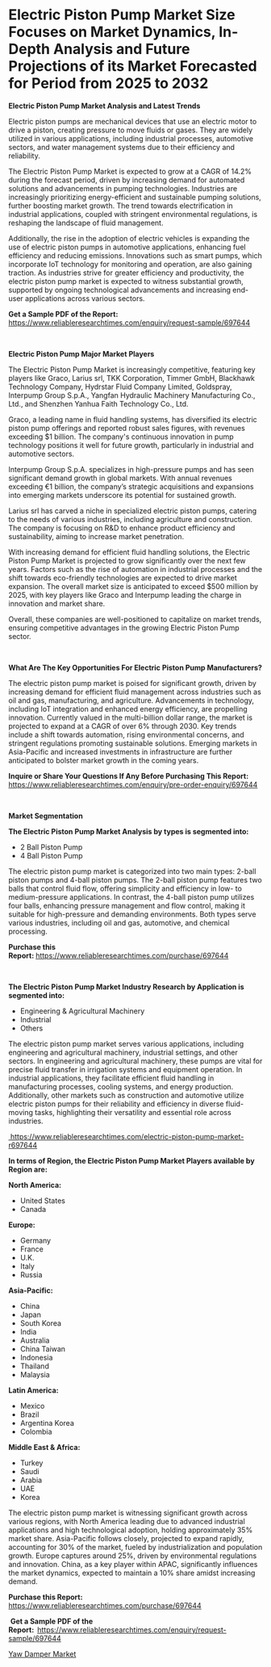 <p><h1>Electric Piston Pump Market Size Focuses on Market Dynamics, In-Depth Analysis and Future Projections of its Market Forecasted for Period from 2025 to 2032</h1></p><p><strong>Electric Piston Pump Market Analysis and Latest Trends</strong></p>
<p><p>Electric piston pumps are mechanical devices that use an electric motor to drive a piston, creating pressure to move fluids or gases. They are widely utilized in various applications, including industrial processes, automotive sectors, and water management systems due to their efficiency and reliability.</p><p>The Electric Piston Pump Market is expected to grow at a CAGR of 14.2% during the forecast period, driven by increasing demand for automated solutions and advancements in pumping technologies. Industries are increasingly prioritizing energy-efficient and sustainable pumping solutions, further boosting market growth. The trend towards electrification in industrial applications, coupled with stringent environmental regulations, is reshaping the landscape of fluid management.</p><p>Additionally, the rise in the adoption of electric vehicles is expanding the use of electric piston pumps in automotive applications, enhancing fuel efficiency and reducing emissions. Innovations such as smart pumps, which incorporate IoT technology for monitoring and operation, are also gaining traction. As industries strive for greater efficiency and productivity, the electric piston pump market is expected to witness substantial growth, supported by ongoing technological advancements and increasing end-user applications across various sectors.</p></p>
<p><strong>Get a Sample PDF of the Report:&nbsp;</strong> <a href="https://www.reliableresearchtimes.com/enquiry/request-sample/697644?utm_campaign=2205&utm_medium=2&utm_source=Github&utm_content=ia&utm_term=23032025&utm_id=electric-piston-pump">https://www.reliableresearchtimes.com/enquiry/request-sample/697644</a></p>
<p>&nbsp;</p>
<p><strong>Electric Piston Pump Major Market Players</strong></p>
<p><p>The Electric Piston Pump Market is increasingly competitive, featuring key players like Graco, Larius srl, TKK Corporation, Timmer GmbH, Blackhawk Technology Company, Hydrstar Fluid Company Limited, Goldspray, Interpump Group S.p.A., Yangfan Hydraulic Machinery Manufacturing Co., Ltd., and Shenzhen Yanhua Faith Technology Co., Ltd. </p><p>Graco, a leading name in fluid handling systems, has diversified its electric piston pump offerings and reported robust sales figures, with revenues exceeding $1 billion. The company's continuous innovation in pump technology positions it well for future growth, particularly in industrial and automotive sectors.</p><p>Interpump Group S.p.A. specializes in high-pressure pumps and has seen significant demand growth in global markets. With annual revenues exceeding €1 billion, the company’s strategic acquisitions and expansions into emerging markets underscore its potential for sustained growth. </p><p>Larius srl has carved a niche in specialized electric piston pumps, catering to the needs of various industries, including agriculture and construction. The company is focusing on R&D to enhance product efficiency and sustainability, aiming to increase market penetration.</p><p>With increasing demand for efficient fluid handling solutions, the Electric Piston Pump Market is projected to grow significantly over the next few years. Factors such as the rise of automation in industrial processes and the shift towards eco-friendly technologies are expected to drive market expansion. The overall market size is anticipated to exceed $500 million by 2025, with key players like Graco and Interpump leading the charge in innovation and market share. </p><p>Overall, these companies are well-positioned to capitalize on market trends, ensuring competitive advantages in the growing Electric Piston Pump sector.</p></p>
<p>&nbsp;</p>
<p><strong>What Are The Key Opportunities For Electric Piston Pump Manufacturers?</strong></p>
<p><p>The electric piston pump market is poised for significant growth, driven by increasing demand for efficient fluid management across industries such as oil and gas, manufacturing, and agriculture. Advancements in technology, including IoT integration and enhanced energy efficiency, are propelling innovation. Currently valued in the multi-billion dollar range, the market is projected to expand at a CAGR of over 6% through 2030. Key trends include a shift towards automation, rising environmental concerns, and stringent regulations promoting sustainable solutions. Emerging markets in Asia-Pacific and increased investments in infrastructure are further anticipated to bolster market growth in the coming years.</p></p>
<p><strong>Inquire or Share Your Questions If Any Before Purchasing This Report:</strong> <a href="https://www.reliableresearchtimes.com/enquiry/pre-order-enquiry/697644?utm_campaign=2205&utm_medium=2&utm_source=Github&utm_content=ia&utm_term=23032025&utm_id=electric-piston-pump">https://www.reliableresearchtimes.com/enquiry/pre-order-enquiry/697644</a></p>
<p>&nbsp;</p>
<p><strong>Market Segmentation</strong></p>
<p><strong>The Electric Piston Pump Market Analysis by types is segmented into:</strong></p>
<p><ul><li>2 Ball Piston Pump</li><li>4 Ball Piston Pump</li></ul></p>
<p><p>The electric piston pump market is categorized into two main types: 2-ball piston pumps and 4-ball piston pumps. The 2-ball piston pump features two balls that control fluid flow, offering simplicity and efficiency in low- to medium-pressure applications. In contrast, the 4-ball piston pump utilizes four balls, enhancing pressure management and flow control, making it suitable for high-pressure and demanding environments. Both types serve various industries, including oil and gas, automotive, and chemical processing.</p></p>
<p><strong>Purchase this Report:&nbsp;</strong><a href="https://www.reliableresearchtimes.com/purchase/697644?utm_campaign=2205&utm_medium=2&utm_source=Github&utm_content=ia&utm_term=23032025&utm_id=electric-piston-pump">https://www.reliableresearchtimes.com/purchase/697644</a></p>
<p>&nbsp;</p>
<p><strong>The Electric Piston Pump Market Industry Research by Application is segmented into:</strong></p>
<p><ul><li>Engineering & Agricultural Machinery</li><li>Industrial</li><li>Others</li></ul></p>
<p><p>The electric piston pump market serves various applications, including engineering and agricultural machinery, industrial settings, and other sectors. In engineering and agricultural machinery, these pumps are vital for precise fluid transfer in irrigation systems and equipment operation. In industrial applications, they facilitate efficient fluid handling in manufacturing processes, cooling systems, and energy production. Additionally, other markets such as construction and automotive utilize electric piston pumps for their reliability and efficiency in diverse fluid-moving tasks, highlighting their versatility and essential role across industries.</p></p>
<p><a href="https://www.reliableresearchtimes.com/electric-piston-pump-market-r697644?utm_campaign=2205&utm_medium=2&utm_source=Github&utm_content=ia&utm_term=23032025&utm_id=electric-piston-pump">&nbsp;https://www.reliableresearchtimes.com/electric-piston-pump-market-r697644</a></p>
<p><strong>In terms of Region, the Electric Piston Pump Market Players available by Region are:</strong></p>
<p>
    <p> <strong> North America: </strong>
        <ul>
            <li>United States</li>
            <li>Canada</li>
        </ul>
        </p> 
    <p> <strong> Europe: </strong>
        <ul>
            <li>Germany</li>
            <li>France</li>
            <li>U.K.</li>
            <li>Italy</li>
            <li>Russia</li>
        </ul>
        </p> 
    <p> <strong> Asia-Pacific: </strong>
        <ul>
            <li>China</li>
            <li>Japan</li>
            <li>South Korea</li>
            <li>India</li>
            <li>Australia</li>
            <li>China Taiwan</li>
            <li>Indonesia</li>
            <li>Thailand</li>
            <li>Malaysia</li>
        </ul>
        </p> 
    <p> <strong> Latin America: </strong>
        <ul>
            <li>Mexico</li>
            <li>Brazil</li>
            <li>Argentina Korea</li>
            <li>Colombia</li>
        </ul>
        </p> 
    <p> <strong> Middle East & Africa: </strong>
        <ul>
            <li>Turkey</li>
            <li>Saudi</li>
            <li>Arabia</li>
            <li>UAE</li>
            <li>Korea</li>
        </ul>
    </p>
    </p>
<p><p>The electric piston pump market is witnessing significant growth across various regions, with North America leading due to advanced industrial applications and high technological adoption, holding approximately 35% market share. Asia-Pacific follows closely, projected to expand rapidly, accounting for 30% of the market, fueled by industrialization and population growth. Europe captures around 25%, driven by environmental regulations and innovation. China, as a key player within APAC, significantly influences the market dynamics, expected to maintain a 10% share amidst increasing demand.</p></p>
<p><strong>Purchase this Report: </strong><a href="https://www.reliableresearchtimes.com/purchase/697644?utm_campaign=2205&utm_medium=2&utm_source=Github&utm_content=ia&utm_term=23032025&utm_id=electric-piston-pump">https://www.reliableresearchtimes.com/purchase/697644</a></p>
<p>&nbsp;<strong>Get a Sample PDF of the Report:&nbsp;&nbsp;</strong><a href="https://www.reliableresearchtimes.com/enquiry/request-sample/697644?utm_campaign=2205&utm_medium=2&utm_source=Github&utm_content=ia&utm_term=23032025&utm_id=electric-piston-pump">https://www.reliableresearchtimes.com/enquiry/request-sample/697644</a></p>
<p><strong></strong></p>
<p><p><a href="https://github.com/SanjidaKhan901/Market-Research-Report-List-2/blob/main/yaw-damper-market.md?utm_campaign=2205&utm_medium=2&utm_source=Github&utm_content=ia&utm_term=23032025&utm_id=electric-piston-pump">Yaw Damper Market</a></p></p>